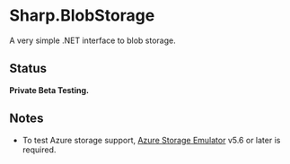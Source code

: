 # Sharp.BlobStorage

A very simple .NET interface to blob storage.

## Status

**Private Beta Testing.**

## Notes

* To test Azure storage support, [Azure Storage Emulator](https://docs.microsoft.com/en-ca/azure/storage/common/storage-use-emulator) v5.6 or later is required.
